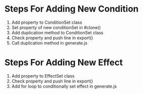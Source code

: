 # Steps For Adding New Condition

1. Add property to ConditionSet class
1. Set property of new conditionSet in #clone()
1. Add duplication method to ConditionSet class
1. Check property and push line in export()
1. Call duplication method in generate.js

# Steps For Adding New Effect

1. Add property to EffectSet class
1. Check property and push line in export()
1. Add for loop to conditionally set effect in generate.js
